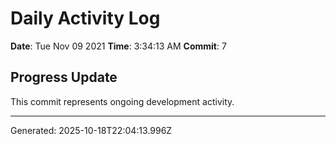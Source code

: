 # Daily Activity Log

**Date**: Tue Nov 09 2021
**Time**: 3:34:13 AM
**Commit**: 7

## Progress Update

This commit represents ongoing development activity.

---
Generated: 2025-10-18T22:04:13.996Z
